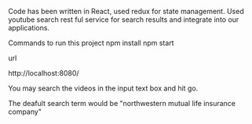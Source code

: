 Code has been written in React, used redux for state management.
Used youtube search rest ful service for search results and integrate into our applications. 

Commands to run this project 
npm install 
npm start

url 

http://localhost:8080/ 

You may search the videos in the input text box and hit go. 

The deafult search term would be "northwestern mutual life insurance company"